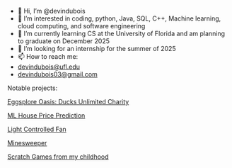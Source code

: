 - 👋 Hi, I’m @devindubois
- 👀 I’m interested in coding, python, Java, SQL, C++, Machine learning, cloud computing, and software engineering
- 🌱 I’m currently learning CS at the University of Florida and am planning to graduate on December 2025
- 💞️ I’m looking for an internship for the summer of 2025
- 📫 How to reach me:
- devindubois@ufl.edu
- devindubois03@gmail.com

Notable projects:

[Eggsplore Oasis: Ducks Unlimited Charity](https://github.com/myleecsmith/egg-depot)

[ML House Price Prediction](https://deepnote.com/workspace/Location%20Pricing-c6dca2a8-6bf2-445a-a985-945f5e71ceb7/project/Trey-Koloss-Untitled-project-7db75346-9938-4ab2-b427-4ed975af08a2/notebook/Notebook%201-f4d0f380a52c42efa165e114de48d298) 

[Light Controlled Fan](https://github.com/RAMERCADO1/MCLab4/tree/main)

[Minesweeper](https://github.com/devindubois/Minesweeper-project-3-cop3503)

[Scratch Games from my childhood](https://scratch.mit.edu/users/devindubois/)
<!---
devindubois/devindubois is a ✨ special ✨ repository because its `README.md` (this file) appears on your GitHub profile.
You can click the Preview link to take a look at your changes.
--->
